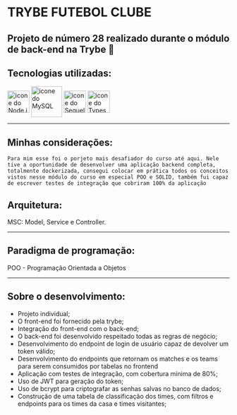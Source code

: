 # TRYBE FUTEBOL CLUBE

## Projeto de número 28 realizado durante o módulo de back-end na Trybe 💚

## Tecnologias utilizadas:

<img align="center" width="50px" src="https://cdn.jsdelivr.net/gh/devicons/devicon/icons/nodejs/nodejs-original.svg" alt='icone do Node.js'>
<img align="center" width="70px" src="https://cdn.jsdelivr.net/gh/devicons/devicon/icons/mysql/mysql-original-wordmark.svg" alt='icone do MySQL'>
<img align="center" width="50px" src="https://cdn.jsdelivr.net/gh/devicons/devicon/icons/sequelize/sequelize-original.svg" alt='icone do Sequelize'>
<img align="center" width="50px" src="https://cdn.jsdelivr.net/gh/devicons/devicon/icons/typescript/typescript-original.svg" alt='icone do Typescript'>


---
## Minhas considerações:
	Para mim esse foi o porjeto mais desafiador do curso até aqui. Nele tive a oportunidade de desenvolver uma aplicação backend completa, totalmente dockerizada, consegui colocar em prática todos os conceitos vistos nesse módulo do curso em especial POO e SOLID, também fui capaz de escrever testes de integração que cobriram 100% da aplicação

## Arquitetura:
MSC: Model, Service e Controller.

---

## Paradigma de programação:
POO - Programação Orientada a Objetos

---

## Sobre o desenvolvimento:
* Projeto individual;
* O front-end foi fornecido pela trybe;
* Integração do front-end com o back-end;
* O back-end foi desenvolvido respeitado todas as regras de negócio;
* Desenvolvimento do endpoint de login de usuário capaz de devolver um token válido;
* Desenvolvimento do endpoints que retornam os matches e os teams para serem consumidos por tabelas no frontend
* Aplicação com testes de integração, com cobertura mínima de 80%;
* Uso de JWT para geração do token;
* Uso de bcrypt para criptografar as senhas salvas no banco de dados;
* Construção de uma tabela de classificação dos times, com filtros e endpoints para os times da casa e times visitantes;



